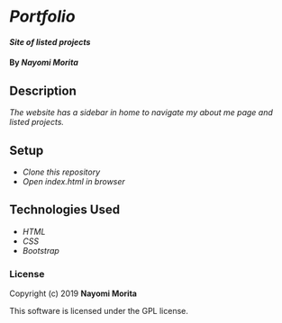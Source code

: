 # _Portfolio_

#### _Site of listed projects_

#### By _**Nayomi Morita**_

## Description

_The website has a sidebar in home to navigate my about me page and listed projects._

## Setup

* _Clone this repository_
* _Open index.html in browser_

## Technologies Used

* _HTML_
* _CSS_
* _Bootstrap_

### License

Copyright (c) 2019 **Nayomi Morita**

This software is licensed under the GPL license.
